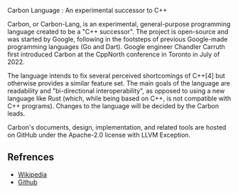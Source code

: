 Carbon Language : An experimental successor to C++

Carbon, or Carbon-Lang, is an experimental, general-purpose programming language created to be a "C++ successor". The project is open-source and was started by Google, following in the footsteps of previous Google-made programming languages (Go and Dart). Google engineer Chandler Carruth first introduced Carbon at the CppNorth conference in Toronto in July of 2022.

The language intends to fix several perceived shortcomings of C++[4] but otherwise provides a similar feature set. The main goals of the language are readability and "bi-directional interoperability", as opposed to using a new language like Rust (which, while being based on C++, is not compatible with C++ programs). Changes to the language will be decided by the Carbon leads.

Carbon's documents, design, implementation, and related tools are hosted on GitHub under the Apache-2.0 license with LLVM Exception.

## Refrences

- [Wikipedia](<https://en.wikipedia.org/wiki/C_(programming_language)>)
- [Github](https://github.com/carbon-language/carbon-lang)
